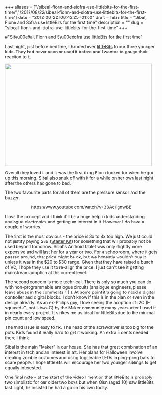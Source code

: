+++
aliases = ["/sibeal-fionn-and-siofra-use-littlebits-for-the-first-time/","/2012/08/22/sibeal-fionn-and-siofra-use-littlebits-for-the-first-time"]
date = "2012-08-22T08:42:25+01:00"
draft = false
title = "Sibal, Fionn and Sofra use littleBits for the first time"
description = ""
slug = "sibeal-fionn-and-siofra-use-littlebits-for-the-first-time"
+++

#"Sib\u00e9al, Fionn and S\u00edofra use littleBits for the first time"

Last night, just before bedtime, I handed over <a href="http://littlebits.cc/">littleBits</a> to our three younger kids. They had never seen or used it before and I wanted to gauge their reaction to it.

<a href="http://market.littlebits.cc/littleBits-Starter-Kit-_p_36.html"><img class="size-full wp-image-830 aligncenter" title="littlebits" src="https://d2j17b10ywb1i7.cloudfront.net/wp-content/uploads/2012/08/littlebits.png" alt="" width="485" height="337" /></a>

Overall they loved it and it was the first thing Fionn looked for when he got up this morning. Sibal also snuk off with it for a while on her own last night after the others had gone to bed.

The two favourite parts for all of them are the pressure sensor and the buzzer.
<p style="text-align: center;">https://www.youtube.com/watch?v=33AcI1gnwBE</p>
I love the concept and I think it'll be a huge help in kids understanding analogue electronics and getting an interest in it. However I do have a couple of worries.

The first is the most obvious - the price is 3x to 4x too high. We just could not justify paying $89 (<a href="http://market.littlebits.cc/littleBits-Starter-Kit-_p_36.html">Starter Kit</a>) for something that will probably not be used beyond tomorrow. Sibal's Android tablet was only slightly more expensive and will last her for a year or two. For a schoolroom, where it gets passed around, that price might be ok, but we honestly wouldn't buy it unless it was in the $20 to $30 range. Given that they have raised a bunch of VC, I hope they use it to re-align the price. I just can't see it getting mainstream adoption at the current level.

The second concern is more technical. There is only so much you can do with non-programmable analogue circuits (analogue engineers, please leave abuse in the comments :-) ). At some point it's going to need a digital controller and digital blocks. I don't know if this is in the plan or even in the design already. As an ex-Philips guy, I love seeing the adoption of I2C (I-squared-C, not I-two-C) by the Maker community many years after I used it in nearly every project. It strikes me as ideal for littleBits due to the minimal pin count and low speed.

The third issue is easy to fix. The head of the screwdriver is too big for the pots. Kids found it really hard to get it working. An extra 5 cents needed there I think!

Sibal is the main "Maker" in our house. She has that great combination of an interest in tech and an interest in art. Her plans for Halloween involve creating zombie costumes and using toggleable LEDs in ping-pong balls to scare people. I hope littleBits will encourage her two younger siblings to get equally interested.

One final note - at the start of the video I mention that littleBits is probably two simplistic for our older two boys but when Oisn (aged 10) saw littleBits last night, he insisted he had a go on his own today.

&nbsp;